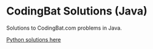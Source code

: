 CodingBat Solutions (Java)
==========================

Solutions to CodingBat.com problems in Java. 

[Python solutions here](https://github.com/rojiani/CodingBat-Solutions)
